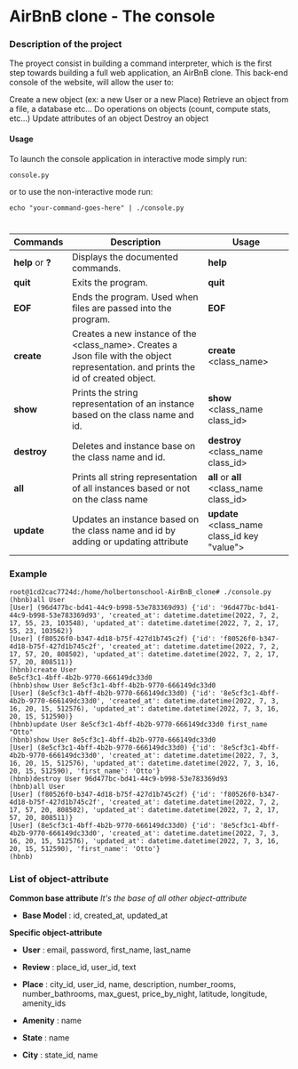 # AirBnB clone - The console

### Description of the project

The proyect consist in building a command interpreter, which is the first step towards building a full web application, an AirBnB clone.  This back-end console of the website, will allow the user to:

Create a new object (ex: a new User or a new Place)
Retrieve an object from a file, a database etc…
Do operations on objects (count, compute stats, etc…)
Update attributes of an object
Destroy an object

#### Usage

To launch the console application in interactive mode simply run:

```console.py ```

or to use the non-interactive mode run:

```echo "your-command-goes-here" | ./console.py ```

#
Commands | Description | Usage
-------- | ----------- |-------- |
**help** or **?**| Displays the documented commands. | **help**
**quit**     | Exits the program. | **quit**
**EOF**      | Ends the program. Used when files are passed into the program. | **EOF**
**create**  | Creates a new instance of the \<class_name\>. Creates a Json file with the object representation. and prints the id of created object. | **create** \<class_name\>
**show**    | Prints the string representation of an instance based on the class name and id. | **show** \<class_name class_id\>
**destroy** | Deletes and instance base on the class name and id. | **destroy** \<class_name class_id\>
**all** | Prints all string representation of all instances based or not on the class name | **all** or **all** \<class_name class_id\>
**update** | Updates an instance based on the class name and id by adding or updating attribute | **update** \<class_name class_id key "value"\>

 
### Example
```
root@1cd2cac7724d:/home/holbertonschool-AirBnB_clone# ./console.py
(hbnb)all User
[User] (96d477bc-bd41-44c9-b998-53e783369d93) {'id': '96d477bc-bd41-44c9-b998-53e783369d93', 'created_at': datetime.datetime(2022, 7, 2, 17, 55, 23, 103548), 'updated_at': datetime.datetime(2022, 7, 2, 17, 55, 23, 103562)}
[User] (f80526f0-b347-4d18-b75f-427d1b745c2f) {'id': 'f80526f0-b347-4d18-b75f-427d1b745c2f', 'created_at': datetime.datetime(2022, 7, 2, 17, 57, 20, 808502), 'updated_at': datetime.datetime(2022, 7, 2, 17, 57, 20, 808511)}
(hbnb)create User
8e5cf3c1-4bff-4b2b-9770-666149dc33d0
(hbnb)show User 8e5cf3c1-4bff-4b2b-9770-666149dc33d0
[User] (8e5cf3c1-4bff-4b2b-9770-666149dc33d0) {'id': '8e5cf3c1-4bff-4b2b-9770-666149dc33d0', 'created_at': datetime.datetime(2022, 7, 3, 16, 20, 15, 512576), 'updated_at': datetime.datetime(2022, 7, 3, 16, 20, 15, 512590)}
(hbnb)update User 8e5cf3c1-4bff-4b2b-9770-666149dc33d0 first_name "Otto"
(hbnb)show User 8e5cf3c1-4bff-4b2b-9770-666149dc33d0
[User] (8e5cf3c1-4bff-4b2b-9770-666149dc33d0) {'id': '8e5cf3c1-4bff-4b2b-9770-666149dc33d0', 'created_at': datetime.datetime(2022, 7, 3, 16, 20, 15, 512576), 'updated_at': datetime.datetime(2022, 7, 3, 16, 20, 15, 512590), 'first_name': 'Otto'}
(hbnb)destroy User 96d477bc-bd41-44c9-b998-53e783369d93
(hbnb)all User
[User] (f80526f0-b347-4d18-b75f-427d1b745c2f) {'id': 'f80526f0-b347-4d18-b75f-427d1b745c2f', 'created_at': datetime.datetime(2022, 7, 2, 17, 57, 20, 808502), 'updated_at': datetime.datetime(2022, 7, 2, 17, 57, 20, 808511)}
[User] (8e5cf3c1-4bff-4b2b-9770-666149dc33d0) {'id': '8e5cf3c1-4bff-4b2b-9770-666149dc33d0', 'created_at': datetime.datetime(2022, 7, 3, 16, 20, 15, 512576), 'updated_at': datetime.datetime(2022, 7, 3, 16, 20, 15, 512590), 'first_name': 'Otto'}
(hbnb)
```
### List of object-attribute

**Common base attribute** *It's the base of all other object-attribute*

* **Base Model** : id, created_at, updated_at

**Specific object-attribute**

* **User** : email, password, first_name, last_name

* **Review** : place_id, user_id, text

* **Place** : city_id, user_id, name, description, number_rooms, number_bathrooms, max_guest, price_by_night, latitude, longitude, amenity_ids

* **Amenity** : name

* **State** : name

* **City** : state_id, name
